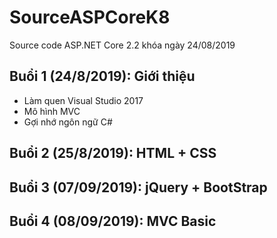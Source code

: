 ﻿# SourceASPCoreK8
Source code ASP.NET Core 2.2 khóa ngày 24/08/2019

## Buổi 1 (24/8/2019): Giới thiệu
* Làm quen Visual Studio 2017
* Mô hình MVC
* Gợi nhớ ngôn ngữ C#

## Buổi 2 (25/8/2019): HTML + CSS

## Buổi 3 (07/09/2019): jQuery + BootStrap

## Buổi 4 (08/09/2019): MVC Basic